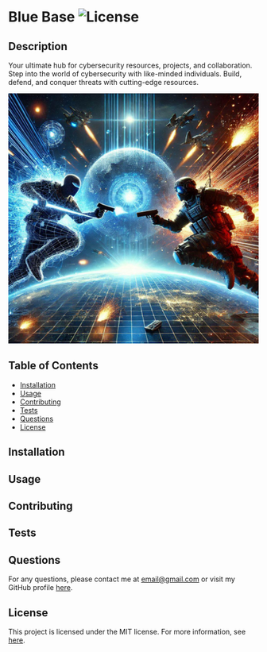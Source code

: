 # Blue Base ![License](https://img.shields.io/badge/License-MIT-blue.svg) 

## Description

Your ultimate hub for cybersecurity resources, projects, and collaboration. Step into the world of cybersecurity with like-minded individuals. Build, defend, and conquer threats with cutting-edge resources.

![Preview Image](/static/images/hero_image.jpg)

## Table of Contents

- [Installation](#installation)
- [Usage](#usage)
- [Contributing](#contributing)
- [Tests](#tests)
- [Questions](#questions)
- [License](#license)

## Installation



## Usage



## Contributing



## Tests



## Questions

For any questions, please contact me at [email@gmail.com](mailto:email@gmail.com) or visit my GitHub profile [here](https://github.com/OblowtheGreat).


## License

This project is licensed under the MIT license. For more information, see [here](https://opensource.org/licenses/MIT).
  
